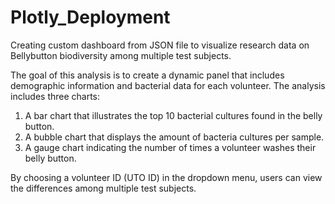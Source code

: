 # Plotly_Deployment
Creating custom dashboard from JSON file to visualize research data on Bellybutton biodiversity among multiple test subjects.

The goal of this analysis is to create a dynamic panel that includes demographic information and bacterial data for each volunteer. The analysis includes three charts: 
1. A bar chart that illustrates the top 10 bacterial cultures found in the belly button.
2. A bubble chart that displays the amount of bacteria cultures per sample.
3. A gauge chart indicating the number of times a volunteer washes their belly button.

By choosing a volunteer ID (UTO ID) in the dropdown menu, users can view the differences among multiple test subjects.
